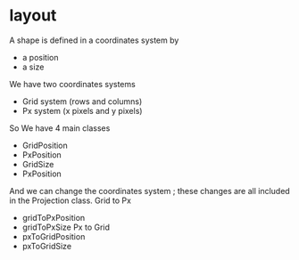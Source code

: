 # layout

A shape is defined in a coordinates system by
- a position
- a size

We have two coordinates systems
- Grid system (rows and columns)
- Px system (x pixels and y pixels)

So We have 4 main classes
- GridPosition
- PxPosition
- GridSize
- PxPosition

And we can change the coordinates system ; these changes are all included in the Projection class.
Grid to Px
- gridToPxPosition
- gridToPxSize
Px to Grid
- pxToGridPosition
- pxToGridSize